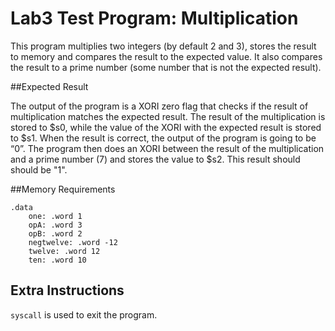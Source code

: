 # Lab3 Test Program: Multiplication

This program multiplies two integers (by default 2 and 3), stores the result to memory and compares the result to the expected value. It also compares the result to a prime number (some number that is not the expected result).

##Expected Result

The output of the program is a XORI zero flag that checks if the result of multiplication matches the expected result. The result of the multiplication is stored to $s0, while the value of the XORI with the expected result is stored to $s1. When the result is correct, the output of the program is going to be “0”. The program then does an XORI between the result of the multiplication and a prime number (7) and stores the value to $s2. This result should should be "1". 

##Memory Requirements  

```
.data
	one: .word 1
	opA: .word 3
	opB: .word 2
	negtwelve: .word -12
	twelve: .word 12
	ten: .word 10
  ```
## Extra Instructions
`syscall` is used to exit the program.
